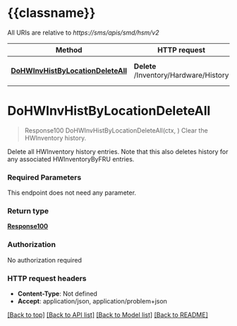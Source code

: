 # {{classname}}

All URIs are relative to *https://sms/apis/smd/hsm/v2*

Method | HTTP request | Description
------------- | ------------- | -------------
[**DoHWInvHistByLocationDeleteAll**](CliDangerThisWillDeleteAllHardwareHistoryContinueApi.md#DoHWInvHistByLocationDeleteAll) | **Delete** /Inventory/Hardware/History | Clear the HWInventory history.

# **DoHWInvHistByLocationDeleteAll**
> Response100 DoHWInvHistByLocationDeleteAll(ctx, )
Clear the HWInventory history.

Delete all HWInventory history entries. Note that this also deletes history for any associated HWInventoryByFRU entries.

### Required Parameters
This endpoint does not need any parameter.

### Return type

[**Response100**](Response_1.0.0.md)

### Authorization

No authorization required

### HTTP request headers

 - **Content-Type**: Not defined
 - **Accept**: application/json, application/problem+json

[[Back to top]](#) [[Back to API list]](../README.md#documentation-for-api-endpoints) [[Back to Model list]](../README.md#documentation-for-models) [[Back to README]](../README.md)

